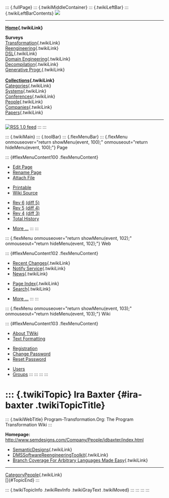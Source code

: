 ::: {.fullPage}
::: {.twikiMiddleContainer}
::: {.twikiLeftBar}
::: {.twikiLeftBarContents}
![](../pub/transformation.gif)

------------------------------------------------------------------------

**[Home](WebHome){.twikiLink}**

**Surveys**\
[Transformation](ProgramTransformation){.twikiLink}\
[Reengineering](ReengineeringWiki){.twikiLink}\
[DSL](DomainSpecificLanguages){.twikiLink}\
[Domain Engineering](DomainEngineering){.twikiLink}\
[Decompilation](DeCompilation){.twikiLink}\
[Generative Progr.](GenerativeProgrammingWiki){.twikiLink}\
\
**[Collections](CategoryCollection){.twikiLink}**\
[Categories](CategoryCategory){.twikiLink}\
[Systems](TransformationSystems){.twikiLink}\
[Conferences](TransformationConferences){.twikiLink}\
[People](TransformationPeople){.twikiLink}\
[Companies](TransformationCompanies){.twikiLink}\
[Papers](CategoryPaper){.twikiLink}

------------------------------------------------------------------------

[![](../pub/rss.gif "RSS 1.0 feed")](WebRss@skin=rss)
:::
:::

::: {.twikiMain}
::: {.toolBar}
::: {.flexMenuBar}
::: {.flexMenu onmouseover="return showMenu(event, 100);" onmouseout="return hideMenu(event, 100);"}
Page

::: {#flexMenuContent100 .flexMenuContent}
-   [Edit
    Page](http://www.program-transformation.org/edit/Transform/IraBaxter?t=1536826359)
-   [Rename
    Page](http://www.program-transformation.org/rename/Transform/IraBaxter)
-   [Attach
    File](http://www.program-transformation.org/attach/Transform/IraBaxter)

<!-- -->

-   [Printable](http://www.program-transformation.org/view/Transform/IraBaxter?skin=print.pattern)
-   [Wiki
    Source](http://www.program-transformation.org/view/Transform/IraBaxter?skin=text&raw=on&contenttype=text/plain)

<!-- -->

-   [Rev
    6](http://www.program-transformation.org/view/Transform/IraBaxter?rev=1.6)
    [(diff 5)](http://www.program-transformation.org/rdiff/Transform/IraBaxter?rev1=1.6&rev2=1.5)
-   [Rev
    5](http://www.program-transformation.org/view/Transform/IraBaxter?rev=1.5)
    [(diff 4)](http://www.program-transformation.org/rdiff/Transform/IraBaxter?rev1=1.5&rev2=1.4)
-   [Rev
    4](http://www.program-transformation.org/view/Transform/IraBaxter?rev=1.4)
    [(diff 3)](http://www.program-transformation.org/rdiff/Transform/IraBaxter?rev1=1.4&rev2=1.3)
-   [Total
    History](http://www.program-transformation.org/rdiff/Transform/IraBaxter)

<!-- -->

-   [More
    \...](http://www.program-transformation.org/oops/Transform/IraBaxter?template=oopsmore&param1=1.6&param2=1.6)
:::
:::

::: {.flexMenu onmouseover="return showMenu(event, 102);" onmouseout="return hideMenu(event, 102);"}
Web

::: {#flexMenuContent102 .flexMenuContent}
-   [Recent Changes](WebChanges){.twikiLink}
-   [Notify Service](WebNotify){.twikiLink}
-   [News](WebNews){.twikiLink}

<!-- -->

-   [Page Index](WebIndex){.twikiLink}
-   [Search](WebSearch){.twikiLink}

<!-- -->

-   [More
    \...](http://www.program-transformation.org/oops/Transform/IraBaxter?template=oopsmore&param1=1.6&param2=1.6)
:::
:::

::: {.flexMenu onmouseover="return showMenu(event, 103);" onmouseout="return hideMenu(event, 103);"}
Wiki

::: {#flexMenuContent103 .flexMenuContent}
-   [About
    TWiki](http://www.program-transformation.org/view/TWiki/WebHome)
-   [Text
    Formatting](http://www.program-transformation.org/view/TWiki/TextFormattingRules)

<!-- -->

-   [Registration](http://www.program-transformation.org/view/TWiki/TWikiRegistration)
-   [Change
    Password](http://www.program-transformation.org/view/TWiki/ChangePassword)
-   [Reset
    Password](http://www.program-transformation.org/view/TWiki/ResetPassword)

<!-- -->

-   [Users](http://www.program-transformation.org/view/Main/TWikiUsers)
-   [Groups](http://www.program-transformation.org/view/Main/TWikiGroups)
:::
:::
:::
:::

::: {.twikiTopic}
Ira Baxter {#ira-baxter .twikiTopicTitle}
==========

::: {.twikiWebTitle}
Program-Transformation.Org: The Program Transformation Wiki
:::

**Homepage:**
<http://www.semdesigns.com/Company/People/idbaxter/index.html>

-   [SemanticDesigns](SemanticDesigns){.twikiLink}
-   [DMSSoftwareReengineeringToolkit](DMSSoftwareReengineeringToolkit){.twikiLink}
-   [Branch Coverage For Arbitrary Languages Made
    Easy](BranchCoverageForArbitraryLanguagesMadeEasy){.twikiLink}

------------------------------------------------------------------------

[CategoryPeople](CategoryPeople){.twikiLink}\
[]{#TopicEnd}
:::

::: {.twikiTopicInfo .twikiRevInfo .twikiGrayText .twikiMoved}
:::
:::
:::
:::
